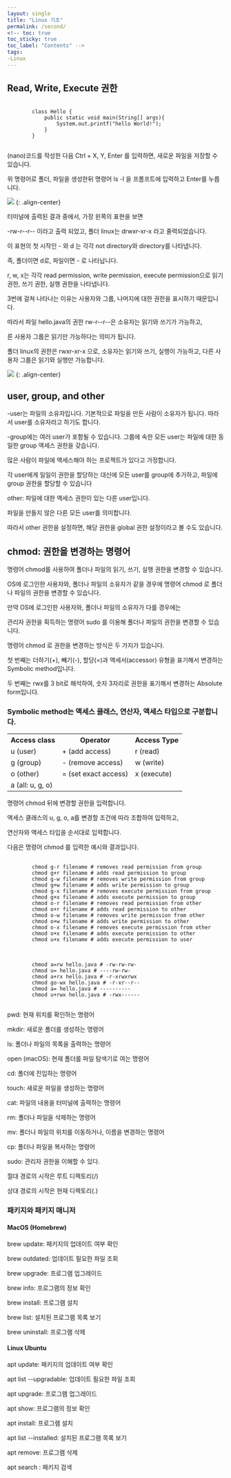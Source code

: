 ```yaml
---
layout: single
title: "Linux 기초"
permalink: /second/
<!-- toc: true
toc_sticky: true
toc_label: "Contents" -->
tags:
-Linux
---
```


<h2>Read, Write, Execute 권한</h2>

<pre>
    <code>
        class Hello {
            public static void main(String[] args){
                System.out.printf("hello World!");
            }
        }
    </code>
</pre>

<p>(nano)코드를 작성한 다음 Ctrl + X, Y, Enter 를 입력하면, 새로운 파일을 저장할 수 있습니다.</p>
<p>위 명령어로 폴더, 파일을 생성한뒤 명령어 ls -l 을 프롬프트에 입력하고 Enter를 누릅니다.</p>

<img src="https://user-images.githubusercontent.com/77485397/208583396-6674c0aa-369d-43a0-916b-dd5d21b72d28.png">
{: .align-center}

<p>터미널에 출력된 결과 중에서, 가장 왼쪽의 표현을 보면</p>
<p>-rw-r--r-- 이라고 출력 되었고, 폴더 linux는 drwxr-xr-x 라고 줄력되었습니다.</p>
<p>이 표현의 첫 시작인 - 와 d 는 각각 not directory와 directory를 나타냅니다.</p>
<p>즉, 폴더이면 d로, 파일이면 - 로 나타납니다.</p>
<p>r, w, x는 각각 read permission, write permission, execute permission으로 읽기 권한, 쓰기 권한, 실행 권한을 나타냅니다.</p>
<p>3번에 걸쳐 나타나는 이유는 사용자와 그룹, 나머지에 대한 권한을 표시하기 때문입니다.</p>
<p>따라서 파일 hello.java의 권한 rw-r--r--은 소유자는 읽기와 쓰기가 가능하고,</p>
<p>른 사용자 그룹은 읽기만 가능하다는 의미가 됩니다.</p>
<p>폴더 linux의 권한은 rwxr-xr-x 으로, 소유자는 읽기와 쓰기, 실행이 가능하고, 다른 사용자 그룹은 읽기와 실행만 가능합니다.</p>

<img src="https://user-images.githubusercontent.com/77485397/208582737-3c781f1d-eac2-46f7-bef1-60224a576c6f.png">
{: .align-center}

<h2>user, group, and other</h2>

<p>-user는 파일의 소유자입니다. 기본적으로 파일을 만든 사람이 소유자가 됩니다. 따라서 user를 소유자라고 하기도 합니다.</p>

<p>-group에는 여러 user가 포함될 수 있습니다. 그룹에 속한 모든 user는 파일에 대한 동일한 group 액세스 권한을 갖습니다.</p>
<p>많은 사람이 파일에 액세스해야 하는 프로젝트가 있다고 가정합니다.</p>
<p>각 user에게 일일이 권한을 할당하는 대신에 모든 user를 group에 추가하고, 파일에 group 권한을 할당할 수 있습니다</p>

<p>other: 파일에 대한 액세스 권한이 있는 다른 user입니다. </p>
<p>파일을 만들지 않은 다른 모든 user를 의미합니다.</p>
<p>따라서 other 권한을 설정하면, 해당 권한을 global 권한 설정이라고 볼 수도 있습니다.</p>

<h2>chmod: 권한을 변경하는 명령어</h2>
<p>명령어 chmod를 사용하여 폴더나 파일의 읽기, 쓰기, 실행 권한을 변경할 수 있습니다.</p>
<p>OS에 로그인한 사용자와, 폴더나 파일의 소유자가 같을 경우에 명령어 chmod 로 폴더나 파일의 권한을 변경할 수 있습니다.</p>
<p>만약 OS에 로그인한 사용자와, 폴더나 파일의 소유자가 다를 경우에는</p>
<p>관리자 권한을 획득하는 명령어 sudo 를 이용해 폴더나 파일의 권한을 변경할 수 있습니다.</p>

<p>명령어 chmod 로 권한을 변경하는 방식은 두 가지가 있습니다.</p>
<p>첫 번째는 더하기(+), 빼기(-), 할당(=)과 액세서(accessor) 유형을 표기해서 변경하는 Symbolic method입니다.</p>
<p>두 번째는 rwx를 3 bit로 해석하여, 숫자 3자리로 권한을 표기해서 변경하는 Absolute form입니다.</p>

<h3>Symbolic method는 액세스 클래스, 연산자, 액세스 타입으로 구분합니다.</h3>
<table>
<th>Access class</th>
<th>Operator</th>
<th>Access Type</th>
<tr>
<td>u (user)</td>
<td>+ (add access)</td>
<td>r (read)</td>
</tr>
<tr>
<td>g (group)</td>
<td>- (remove access)</td>
<td>w (write)</td>
</tr>
<tr>
<td>o (other)</td>
<td>= (set exact access)</td>
<td>x (execute)</td>
</tr>
<tr>
<td>a (all: u, g, o)</td>
</tr>
</table>

<p>명령어 chmod 뒤에 변경할 권한을 입력합니다. </p>
<p>액세스 클래스의 u, g, o, a를 변경할 조건에 따라 조합하여 입력하고,</p>
<p>연산자와 액세스 타입을 순서대로 입력합니다.</p>
<p>다음은 명령어 chmod 를 입력한 예시와 결과입니다.</p>
<pre>
    <code>
        chmod g-r filename # removes read permission from group
        chmod g+r filename # adds read permission to group
        chmod g-w filename # removes write permission from group
        chmod g+w filename # adds write permission to group
        chmod g-x filename # removes execute permission from group
        chmod g+x filename # adds execute permission to group
        chmod o-r filename # removes read permission from other
        chmod o+r filename # adds read permission to other
        chmod o-w filename # removes write permission from other
        chmod o+w filename # adds write permission to other
        chmod o-x filename # removes execute permission from other
        chmod o+x filename # adds execute permission to other
        chmod u+x filename # adds execute permission to user
    </code>
</pre>

<pre>
    <code>
        chmod a=rw hello.java # -rw-rw-rw-
        chmod u= hello.java # ----rw-rw-
        chmod a+rx hello.java # -r-xrwxrwx
        chmod go-wx hello.java # -r-xr--r--
        chmod a= hello.java # ----------
        chmod u+rwx hello.java # -rwx------
    </code>
</pre>


<p>pwd: 현재 위치를 확인하는 명령어</p>
<p>mkdir: 새로운 폴더를 생성하는 명령어</p>
<p>ls: 폴더나 파일의 목록을 출력하는 명령어</p>
<p>open (macOS): 현재 폴더를 파일 탐색기로 여는 명령어</p>
<p>cd: 폴더에 진입하는 명령어</p>
<p>touch: 새로운 파일을 생성하는 명령어</p>
<p>cat: 파일의 내용을 터미널에 출력하는 명령어</p>
<p>rm: 폴더나 파일을 삭제하는 명령어</p>
<p>mv: 폴더나 파일의 위치를 이동하거나, 이름을 변경하는 명령어</p>
<p>cp: 폴더나 파일을 복사하는 명령어</p>
<p>sudo: 관리자 권한을 이해할 수 있다.</p>
<p>절대 경로의 시작은 루트 디렉토리(/)</p>
<p>상대 경로의 시작은 현재 디렉토리(.)</p>

<h3>패키지와 패키지 매니저</h3>
<h4>MacOS (Homebrew)</h4>
<p>brew update: 패키지의 업데이트 여부 확인</p>
<p>brew outdated: 업데이트 필요한 파일 조회</p>
<p>brew upgrade: 프로그램 업그레이드</p>
<p>brew info: 프로그램의 정보 확인</p>
<p>brew install: 프로그램 설치</p>
<p>brew list: 설치된 프로그램 목록 보기</p>
<p>brew uninstall: 프로그램 삭제</p>
<h4>Linux Ubuntu</h4>
<p>apt update: 패키지의 업데이트 여부 확인</p>
<p>apt list --upgradable: 업데이트 필요한 파일 조회</p>
<p>apt upgrade: 프로그램 업그레이드</p>
<p>apt show: 프로그램의 정보 확인</p>
<p>apt install: 프로그램 설치</p>
<p>apt list --installed: 설치된 프로그램 목록 보기</p>
<p>apt remove: 프로그램 삭제</p>
<p>apt search : 패키지 검색</p>
